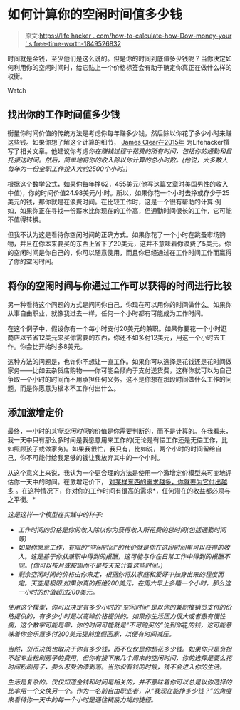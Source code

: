 # 如何计算你的空闲时间值多少钱

> 原文:[https://life hacker . com/how-to-calculate-how-Dow-money-your ' s free-time-worth-1849526832](https://lifehacker.com/how-to-calculate-how-much-money-your-free-time-is-worth-1849526832)

时间就是金钱，至少他们是这么说的。但是你的时间到底值多少钱呢？当你决定如何利用你的空闲时间时，给它贴上一个价格标签会有助于确定你真正在做什么样的权衡。

Watch

## 找出你的工作时间值多少钱

衡量你时间价值的传统方法是考虑你每年赚多少钱，然后除以你花了多少小时来赚这些钱。如果你想了解这个计算的细节， [James Clear在2015年](https://lifehacker.com/calculating-the-value-of-time-how-much-is-your-time-re-1749954358) 为Lifehacker撰写了相关文章。他建议你考虑*你在赚钱过程中花费的所有时间，包括你的通勤和日托接送时间。然后，简单地将你的收入除以你计算的总小时数。(他说，大多数人每年为一份全职工作投入大约2500个小时。)*

根据这个数学公式，如果你每年挣62，455美元(他写这篇文章时美国男性的收入中值)，你的时间价值24.98美元/小时。所以，如果你花一个小时去挣或存少于25美元的钱，那你就是在浪费时间。在比较工作时，这是一个很有帮助的计算:例如，如果你正在寻找一份薪水比你现在的工作高，但通勤时间很长的工作，它可能不值得转换。

但我不认为这是看待你空闲时间的正确方式。如果你花了一个小时在跳蚤市场购物，并且在你本来要买的东西上省下了20美元，这并不意味着你浪费了5美元。你的空闲时间是你自己的，你可以随意使用，而且你已经通过在工作时间工作而赢得了你的空闲时间。

## 将你的空闲时间与你通过工作可以获得的时间进行比较

另一种看待这个问题的方式是问问你自己，你现在可以用你的时间做什么。如果你从事自由职业，就像我过去一样，任何一个小时都有可能成为工作时间。

在这个例子中，假设你有一个每小时支付20美元的兼职。如果你要花一个小时逛商店以节省12美元来买你需要的东西，你还不如多付12美元，用这一个小时去工作。你会比开始时多8美元。

这种方法的问题是，也许你不想让一直工作。如果你可以选择是花钱还是花时间做家务——比如去杂货店购物——你可能会倾向于支付送货费，这样你就可以为自己争取一个小时的时间而不用承担任何义务。这不是你想在那段时间做什么工作的问题，而是你愿意为根本不工作付出什么。

## 添加激增定价

最终，一小时的*实际空闲时间*的价值是你需要判断的，而不是计算的。在我看来，我一天中只有那么多时间是我愿意用来工作的(无论是有偿工作还是无偿工作，比如照顾孩子或做家务)。如果我很忙，我只有，比如说，两个小时的时间留给自己，你不可能付给我足够的钱让我放弃其中的一个小时。

从这个意义上来说，我认为一个更合理的方法是使用一个激增定价模型来可变地评估你一天中的时间。在激增定价下， [对某样东西的需求越多，你就要为它付出越多](https://lifehacker.com/how-to-avoid-surge-pricing-on-uber-and-lyft-1840180340) 。在这种情况下，你对你的工作时间有很高的需求*，任何潜在的收益都必须与之平衡。*

*这是这样一个模型在实践中的样子:*

*   *工作时间的价格是你的收入除以你为获得收入所花费的总时间(包括通勤时间等)*
*   *如果你愿意工作，有限的“空闲时间”的代价就是你在这段时间里可以获得的收入。这是基于你从兼职中得到的报酬，这可能与你在日常工作中得到的报酬不同。(你可以按月或按周而不是按天来计算这些时间。)*
*   *剩余空闲时间的价格由你来定，根据你将从家庭和爱好中抽身出来的程度而定。天空是极限:如果你真的拒绝200美元，在周六早上多睡一个小时，那么这一小时的价值超过200美元。*

*使用这个模型，*你*可以决定有多少小时的“空闲时间”是以你的兼职推销员支付的价格提供的，有多少小时是以高峰价格提供的。如果你生活压力很大或者患有慢性病，这个数字可能是零，你的时间可能就是“不可购买的”说到你*花*的钱，这可能意味着你会乐意多付200美元提前度假回家，以便有时间减压。*

*当然，货币决策也取决于你有多少钱，而不仅仅是你想花多少钱。如果你只是负担不起专业粉刷房子的费用，但你有接下来几个周末的空闲时间，你的选择是要么花时间粉刷房子，要么忍受油漆剥落。当你没有钱的时候，钱不会进入你的生活。*

*生活是复杂的。仅仅知道金钱和时间是相关的，并不意味着你可以总是以你选择的比率用一个交换另一个。作为一名前自由职业者，从“我现在能挣多少钱？”的角度来看待你一天中的每一个小时是通往精疲力竭的捷径。*